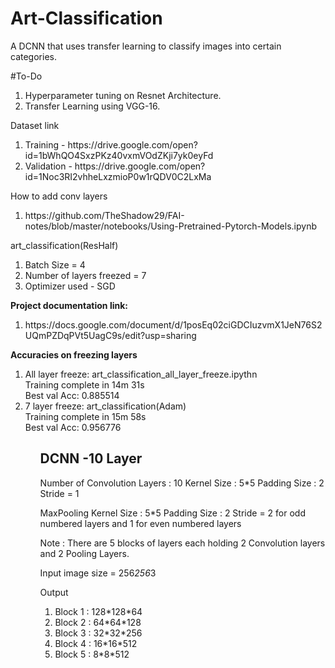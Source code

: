 # Art-Classification
A DCNN that uses transfer learning to classify images into certain categories.

#To-Do
<ol>
  <li>Hyperparameter tuning on Resnet Architecture. </li>
  <li>Transfer Learning using VGG-16.</li>
</ol>

Dataset link
<ol>
  <li>Training - https://drive.google.com/open?id=1bWhQO4SxzPKz40vxmVOdZKji7yk0eyFd</li>
  <li>Validation - https://drive.google.com/open?id=1Noc3RI2vhheLxzmioP0w1rQDV0C2LxMa</li>
</ol>


How to add conv layers
<ol>
  <li>https://github.com/TheShadow29/FAI-notes/blob/master/notebooks/Using-Pretrained-Pytorch-Models.ipynb</li>
</ol>

art_classification(ResHalf)

<ol>
  <li>
    Batch Size = 4
  </li>
  <li>
    Number of layers freezed = 7
  </li>
  <li>
    Optimizer used -  SGD 
  </li>
 </ol>
 
<b>Project documentation link:</b>
<ol>
  <li> https://docs.google.com/document/d/1posEq02ciGDCIuzvmX1JeN76S2UQmPZDqPVt5UagC9s/edit?usp=sharing </li>
</ol>


<b> Accuracies on freezing layers</b>
<ol>
  <li>All layer freeze: art_classification_all_layer_freeze.ipythn <br/>
Training complete in 14m 31s<br/>
Best val Acc: 0.885514
</li>
  
   <li>7 layer freeze: art_classification(Adam) <br/>
Training complete in 15m 58s<br/>
Best val Acc: 0.956776</li>
<ol>
  
<h2>DCNN -10 Layer</h2>
Number of Convolution Layers : 10
Kernel Size : 5*5
Padding Size : 2
Stride = 1

MaxPooling
Kernel Size : 5*5
Padding Size : 2
Stride = 2 for odd numbered layers and 1 for even numbered layers

Note : There are 5 blocks of layers each holding 2 Convolution layers and 2 Pooling Layers.

Input image size = 256*256*3

Output
<ol>
<li>Block 1 : 128*128*64</li>
<li>Block 2 : 64*64*128</li>
<li>Block 3 : 32*32*256</li>
<li>Block 4 : 16*16*512</li>
<li>Block 5 : 8*8*512</li>
</ol>
